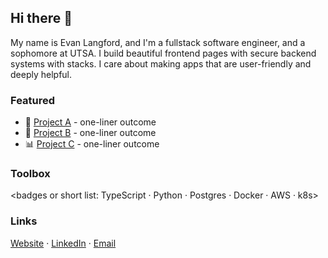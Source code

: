 ## Hi there 👋
My name is Evan Langford, and I'm a fullstack software engineer, and a sophomore at UTSA. I build beautiful frontend pages with secure backend systems with stacks. I care about making apps that are user-friendly and deeply helpful. 

### Featured
- 🚀 [Project A](link) - one-liner outcome
- 🧰 [Project B](link) - one-liner outcome
- 📊 [Project C](link) - one-liner outcome

### Toolbox
<badges or short list: TypeScript · Python · Postgres · Docker · AWS · k8s>

### Links
[Website](evanalangford.com) · [LinkedIn](https://www.linkedin.com/in/evan-langford-418409325/) · [Email](langfordevana@gmail.com)
<!--
**clawrobot/clawrobot** is a ✨ _special_ ✨ repository because its `README.md` (this file) appears on your GitHub profile.

Here are some ideas to get you started:

- 🔭 I’m currently working on ...
- 🌱 I’m currently learning ...
- 👯 I’m looking to collaborate on ...
- 🤔 I’m looking for help with ...
- 💬 Ask me about ...
- 📫 How to reach me: ...
- 😄 Pronouns: ...
- ⚡ Fun fact: ...
-->
